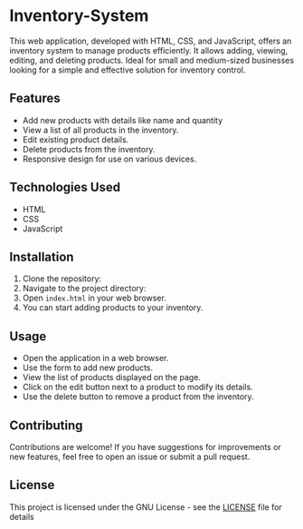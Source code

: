 # Inventory-System
This web application, developed with HTML, CSS, and JavaScript, offers an inventory system to manage products efficiently. It allows adding, viewing, editing, and deleting products. Ideal for small and medium-sized businesses looking for a simple and effective solution for inventory control.

## Features
- Add new products with details like name and quantity
- View a list of all products in the inventory.
- Edit existing product details.
- Delete products from the inventory.
- Responsive design for use on various devices.

## Technologies Used
- HTML
- CSS
- JavaScript

## Installation
1. Clone the repository:
2. Navigate to the project directory:
3. Open `index.html` in your web browser.
4. You can start adding products to your inventory.

## Usage
- Open the application in a web browser.
- Use the form to add new products.
- View the list of products displayed on the page.
- Click on the edit button next to a product to modify its details.
- Use the delete button to remove a product from the inventory.

## Contributing
Contributions are welcome! If you have suggestions for improvements or new features, feel free to open an issue or submit a pull request.

## License
This project is licensed under the GNU License - see the [LICENSE](LICENSE) file for details